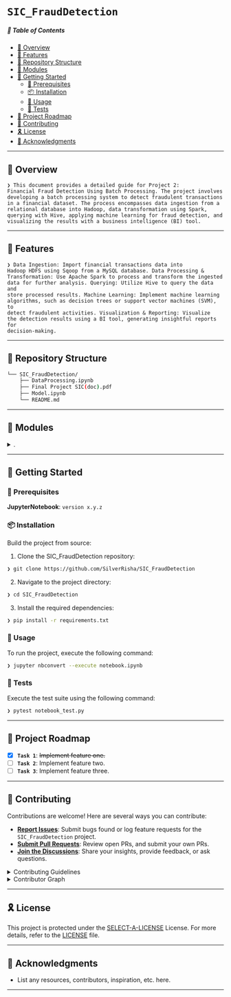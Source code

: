 
# `SIC_FraudDetection`

##### 🔗 Table of Contents

- [📍 Overview](#-overview)
- [👾 Features](#-features)
- [📂 Repository Structure](#-repository-structure)
- [🧩 Modules](#-modules)
- [🚀 Getting Started](#-getting-started)
    - [🔖 Prerequisites](#-prerequisites)
    - [📦 Installation](#-installation)
    - [🤖 Usage](#-usage)
    - [🧪 Tests](#-tests)
- [📌 Project Roadmap](#-project-roadmap)
- [🤝 Contributing](#-contributing)
- [🎗 License](#-license)
- [🙌 Acknowledgments](#-acknowledgments)

---

## 📍 Overview

<code>❯ This document provides a detailed guide for Project 2: Financial Fraud Detection Using Batch Processing. The project involves developing a batch processing system to detect fraudulent transactions in a financial dataset. The process encompasses data ingestion from a relational database into Hadoop, data transformation using Spark, querying with Hive, applying machine learning for fraud detection, and visualizing the results with a business intelligence (BI) tool.
</code>

---

## 👾 Features

<code>❯ Data Ingestion: Import financial transactions data into Hadoop HDFS using Sqoop from a MySQL database.
Data Processing & Transformation: Use Apache Spark to process and transform the ingested data for further analysis.
Querying: Utilize Hive to query the data and store processed results.
Machine Learning: Implement machine learning algorithms, such as decision trees or support vector machines (SVM), to detect fraudulent activities.
Visualization & Reporting: Visualize the detection results using a BI tool, generating insightful reports for decision-making.
</code>

---

## 📂 Repository Structure

```sh
└── SIC_FraudDetection/
    ├── DataProcessing.ipynb
    ├── Final Project SIC(doc).pdf
    ├── Model.ipynb
    └── README.md
```

---

## 🧩 Modules

<details closed><summary>.</summary>

| File | Summary |
| --- | --- |
| [DataProcessing.ipynb](https://github.com/SilverRisha/SIC_FraudDetection/blob/main/DataProcessing.ipynb) | <code>❯ A notebook with the full data processing</code> |
| [Model.ipynb](https://github.com/SilverRisha/SIC_FraudDetection/blob/main/Model.ipynb) | <code>❯ The machine learning model training and evaluation</code> |

</details>

---

## 🚀 Getting Started

### 🔖 Prerequisites

**JupyterNotebook**: `version x.y.z`

### 📦 Installation

Build the project from source:

1. Clone the SIC_FraudDetection repository:
```sh
❯ git clone https://github.com/SilverRisha/SIC_FraudDetection
```

2. Navigate to the project directory:
```sh
❯ cd SIC_FraudDetection
```

3. Install the required dependencies:
```sh
❯ pip install -r requirements.txt
```

### 🤖 Usage

To run the project, execute the following command:

```sh
❯ jupyter nbconvert --execute notebook.ipynb
```

### 🧪 Tests

Execute the test suite using the following command:

```sh
❯ pytest notebook_test.py
```

---

## 📌 Project Roadmap

- [X] **`Task 1`**: <strike>Implement feature one.</strike>
- [ ] **`Task 2`**: Implement feature two.
- [ ] **`Task 3`**: Implement feature three.

---

## 🤝 Contributing

Contributions are welcome! Here are several ways you can contribute:

- **[Report Issues](https://github.com/SilverRisha/SIC_FraudDetection/issues)**: Submit bugs found or log feature requests for the `SIC_FraudDetection` project.
- **[Submit Pull Requests](https://github.com/SilverRisha/SIC_FraudDetection/blob/main/CONTRIBUTING.md)**: Review open PRs, and submit your own PRs.
- **[Join the Discussions](https://github.com/SilverRisha/SIC_FraudDetection/discussions)**: Share your insights, provide feedback, or ask questions.

<details closed>
<summary>Contributing Guidelines</summary>

1. **Fork the Repository**: Start by forking the project repository to your github account.
2. **Clone Locally**: Clone the forked repository to your local machine using a git client.
   ```sh
   git clone https://github.com/SilverRisha/SIC_FraudDetection
   ```
3. **Create a New Branch**: Always work on a new branch, giving it a descriptive name.
   ```sh
   git checkout -b new-feature-x
   ```
4. **Make Your Changes**: Develop and test your changes locally.
5. **Commit Your Changes**: Commit with a clear message describing your updates.
   ```sh
   git commit -m 'Implemented new feature x.'
   ```
6. **Push to github**: Push the changes to your forked repository.
   ```sh
   git push origin new-feature-x
   ```
7. **Submit a Pull Request**: Create a PR against the original project repository. Clearly describe the changes and their motivations.
8. **Review**: Once your PR is reviewed and approved, it will be merged into the main branch. Congratulations on your contribution!
</details>

<details closed>
<summary>Contributor Graph</summary>
<br>
<p align="left">
   <a href="https://github.com{/SilverRisha/SIC_FraudDetection/}graphs/contributors">
      <img src="https://contrib.rocks/image?repo=SilverRisha/SIC_FraudDetection">
   </a>
</p>
</details>

---

## 🎗 License

This project is protected under the [SELECT-A-LICENSE](https://choosealicense.com/licenses) License. For more details, refer to the [LICENSE](https://choosealicense.com/licenses/) file.

---

## 🙌 Acknowledgments

- List any resources, contributors, inspiration, etc. here.

---
